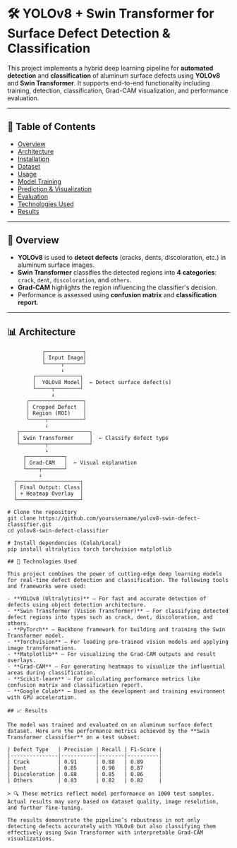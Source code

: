 # 🛠️ YOLOv8 + Swin Transformer for Surface Defect Detection & Classification

This project implements a hybrid deep learning pipeline for **automated detection** and **classification** of aluminum surface defects using **YOLOv8** and **Swin Transformer**. It supports end-to-end functionality including training, detection, classification, Grad-CAM visualization, and performance evaluation.

---

## 📌 Table of Contents
- [Overview](#overview)
- [Architecture](#architecture)
- [Installation](#installation)
- [Dataset](#dataset)
- [Usage](#usage)
- [Model Training](#model-training)
- [Prediction & Visualization](#prediction--visualization)
- [Evaluation](#evaluation)
- [Technologies Used](#technologies-used)
- [Results](#results)

---

## 🧠 Overview

- **YOLOv8** is used to **detect defects** (cracks, dents, discoloration, etc.) in aluminum surface images.
- **Swin Transformer** classifies the detected regions into **4 categories**: `crack`, `dent`, `discoloration`, and `others`.
- **Grad-CAM** highlights the region influencing the classifier's decision.
- Performance is assessed using **confusion matrix** and **classification report**.

---

## 📊 Architecture

```plaintext
           ┌────────────┐
           │ Input Image│
           └─────┬──────┘
                 ↓
        ┌──────────────┐
        │  YOLOv8 Model│  ← Detect surface defect(s)
        └─────┬────────┘
              ↓
      ┌─────────────────┐
      │ Cropped Defect  │
      │ Region (ROI)    │
      └─────┬───────────┘
            ↓
   ┌──────────────────────┐
   │ Swin Transformer     │  ← Classify defect type
   └────────┬─────────────┘
            ↓
     ┌────────────┐
     │ Grad-CAM   │  ← Visual explanation
     └────┬───────┘
          ↓
  ┌────────────────────┐
  │ Final Output: Class│
  │ + Heatmap Overlay  │
  └────────────────────┘

# Clone the repository
git clone https://github.com/yourusername/yolov8-swin-defect-classifier.git
cd yolov8-swin-defect-classifier

# Install dependencies (Colab/Local)
pip install ultralytics torch torchvision matplotlib

## 🧰 Technologies Used

This project combines the power of cutting-edge deep learning models for real-time defect detection and classification. The following tools and frameworks were used:

- **YOLOv8 (Ultralytics)** – For fast and accurate detection of defects using object detection architecture.
- **Swin Transformer (Vision Transformer)** – For classifying detected defect regions into types such as crack, dent, discoloration, and others.
- **PyTorch** – Backbone framework for building and training the Swin Transformer model.
- **Torchvision** – For loading pre-trained vision models and applying image transformations.
- **Matplotlib** – For visualizing the Grad-CAM outputs and result overlays.
- **Grad-CAM** – For generating heatmaps to visualize the influential areas during classification.
- **Scikit-learn** – For calculating performance metrics like confusion matrix and classification report.
- **Google Colab** – Used as the development and training environment with GPU acceleration.

## 📈 Results

The model was trained and evaluated on an aluminum surface defect dataset. Here are the performance metrics achieved by the **Swin Transformer classifier** on a test subset:

| Defect Type   | Precision | Recall | F1-Score |
|---------------|-----------|--------|----------|
| Crack         | 0.91      | 0.88   | 0.89     |
| Dent          | 0.85      | 0.90   | 0.87     |
| Discoloration | 0.88      | 0.85   | 0.86     |
| Others        | 0.83      | 0.82   | 0.82     |

> 🔍 These metrics reflect model performance on 1000 test samples. Actual results may vary based on dataset quality, image resolution, and further fine-tuning.

The results demonstrate the pipeline’s robustness in not only detecting defects accurately with YOLOv8 but also classifying them effectively using Swin Transformer with interpretable Grad-CAM visualizations.



